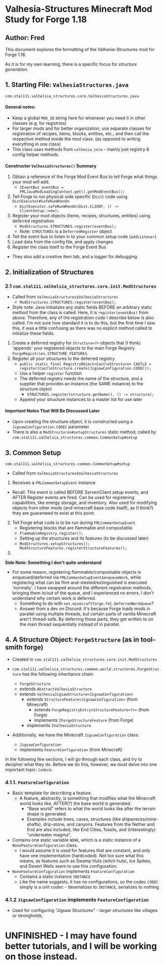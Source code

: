 # Valhesia-Structures Minecraft Mod Study for Forge 1.18

## Author: Fred

This document explores the formatting of the Valhesia-Structures mod for Forge 1.18.

As it is for my own learning, there is a specific focus for *structure generation*. 

## 1. Starting File: `ValhesiaStructures.java`

`com.stal111.valhelsia_structures.core.ValhesiaStructures.java`

#### General notes:
- Keep a global `MOD_ID` string here for whenever you need it in other classes (e.g. for registries)
- For larger mods and for better organization, use separate classes for registration of recipes, 
  items, blocks, entities, etc., and then call the respective method inside the mod class.
  (as opposed to writing everything in one class)
- This class uses methods from `valhesia_core` - mainly just registry & config helper methods.

#### Constructor `ValhesiaStructures()` Summary

1. Obtain a reference of the Forge Mod Event Bus to tell Forge what things your mod will add.
   - `IEventBus eventBus = FMLJavaModLoadingContext.get().getModEventBus();`
2. Tell Forge to run physical-side specific (`Dist`) code using `DistExecutor#safeRunWhenOn`
   - `DistExecutor.safeRunWhenOn(Dist.CLIENT, () -> ClientSetup::new);`
3. Register your mod objects (items, recipes, structures, entities) using deferred registration
   - `ModStructures.STRUCTURES.register(eventBus);`
   - Note: `STRUCTURES` is a `DeferredRegister` object
4. Tell the event bus to listen in to your common setup code (`addListener`)
5. Load data from the config file, and apply changes
6. Register the class itself to the Forge Event Bus

- They also add a creative item tab, and a logger for debugging. 

    
## 2. Initialization of Structures

### 2.1 `com.stal111.valhelsia_structures.core.init.ModStructures`
- Called from `ValhesiaStructures$ValhesiaStructures`
    -  `ModStructures.STRUCTURES.register(eventBus);`
- Style note: Java initializes any static fields BEFORE an arbitrary static method from the class is called. Here, it is `register(eventBus)` from above. Therefore, any of the registration code I describe below is also called. I'm not sure how standard it is to do this, but the first time I saw this, it was a little confusing as there was no explicit method called to initialize these fields. 

1. Create a deferred registry for `Structure<?>` objects that (I think) 'appends' your registered objects to the main Forge Registry `ForgeRegistries.STRUCTURE_FEATURES`. 
2. Register all your structures to the deferred registry
    - `public static final RegistryObject<CastleStructure> CASTLE = register(CastleStructure.create(JigsawConfiguration.CODEC));`
    - Use a helper `register` function
    - The deferred registry needs the name of the structure, and a supplier that provides an instance (the SAME instance) to the structure object
      - `STRUCTURES.register(structure.getName(), () -> structure);`
    - Append your structure instances to a master list for use later
    
#### Important Notes That Will Be Discussed Later

- Upon creating the structure object, it is constructed using a `JigsawConfiguration.CODEC` parameter
- There is also a `ModStructures#setupStructures` static method, called by `com.stal111.valhelsia_structures.common.CommonSetup#setup`


## 3. Common Setup
`com.stal111.valhelsia_structures.common.CommonSetup#setup`
- Called from `ValhesiaStructures$ValhesiaStructures`
1. Receives a `FMLCommonSetupEvent` instance
  - Recall: This event is called BEFORE Server/Client setup events, and AFTER Register events are fired. Can be used for registering capabilities, like energy storage, and inventory. Also used for modifying objects from other mods (and minecraft base code itself), as (I think?) they are guaranteed to exist at this point. 
2. Tell Forge what code is to be run during `FMLCommonSetupEvent`
   - Registering blocks that are flammable and compostable.
    - `FlammableRegistry.register();`
   - Setting up the structures and its features (to be discussed later)
    - `ModStructures.setupStructures();
       ModStructureFeatures.registerStructureFeatures();`
3. 

**Side Note: Something I don't quite understand**
- For some reason, registering flammable/compostable objects is enqueued/deferred via `FMLCommonSetupEvent$enqueueWork`, while registering what can be flint-and-steeled/extinguished is executed 'normally'. I have swapped around the different registration methods, bringing them in/out of the queue, and I experienced no errors. I don't understand why certain work is deferred. 
    - Something to do with `net.minecraftforge.fml.DeferredWorkQueue`?
    - Answer from a dev on Discord: It's because Forge loads mods in parallel using multiple threads, but certain parts of vanilla Minecraft aren't thread-safe. By deferring those parts, they get written to on the main thread sequentially instead of in parallel.


## 4. A Structure Object: `ForgeStructure` (as in tool-smith forge)

- Created in `com.stal111.valhelsia_structures.core.init.ModStructures`
- `com.stal111.valhelsia_structures.common.world.structures.ForgeStructure` has the following inheritance chain:
    - `ForgeStructure` 
    - extends `AbstractValhesiaStructure` 
    - extends `ValhesiaJigsawStructure<JigsawConfiguration>`
        - extends `StructureFeature<JigsawConfiguration>` (from Minecraft)
          - extends `ForgeRegistryEntry<StructureFeature<?>>` (from Forge)
          - implements `IForgeStructureFeature` (from Forge)
        - implements `IValhesiaStructure`
    
- Additionally, we have the Minecraft `JigsawConfiguration` class:
    - `JigsawConfiguration`
    - implements `FeatureConfiguration` (from Minecraft)
    
In the following few sections, I will go through each class, and try to decipher what they do. Before we do this, however, we must delve into one important topic: `Codec`s. 



### 4.1.1. `FeatureConfiguration`
- Basic template for describing a feature. 
    - A feature, abstractly, is something that modifies what the Minecraft world looks like, AFTER(?) the base world is generated. 
        - "Base world" refers to what the world looks like after the terrain shape is generated. 
        - Examples include trees, caves, structures (like shipwrecks/mine-shafts), drip-stone, and canyons. Features from the Nether and End are also included, like End Cities, fossils, and (interestingly) "underwater magma". 
- Contains one static variable `NONE`, which is a static instance of a `NoneFeatureConfiguration` class. 
    - I would assume it is used for features that are constant, and only have one implementation (hardcoded). Not too sure what this means, as features such as Swamp Huts (witch huts), Ice Spikes, and Desert Wells seem to use this configuration. 
- `NoneFeatureConfiguration` implements `FeatureConfiguration`
    - Contains a static instance `INSTANCE`
    - Like the name suggests, it has no configurations, so the codec `CODEC` simply is a unit codec - deserializes to `INSTANCE`, serializes to nothing
    
### 4.1.2 `JigsawConfiguration` implements `FeatureConfiguration`
- Used for configuring "Jigsaw Structures" - larger structures like villages or strongholds, 


# UNFINISHED - I may have found better tutorials, and I will be working on those instead. 